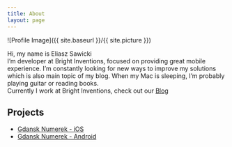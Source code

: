 ```yaml
---
title: About
layout: page
---
```

![Profile Image]({{ site.baseurl }}/{{ site.picture }})

<p>
Hi, my name is Eliasz Sawicki
<br>
I’m developer at Bright Inventions, focused on providing great mobile experience. I’m constantly looking for new ways to improve my solutions which is also main topic of my blog. When my Mac is sleeping, I’m probably playing guitar or reading books.
<br>
Currently I work at Bright Inventions, check out our <a href="http://brightinventions.pl/blog/">Blog</a>

<h2>Projects</h2>

<ul>	
	<li><a href="https://github.com/Eluss/GdanskNumerek-iOS">Gdansk Numerek - iOS</a></li>
	<li><a href="https://github.com/Eluss/GdanskNumerek-Android">Gdansk Numerek - Android</a></li>
</ul>
